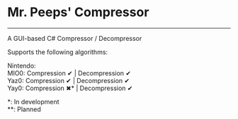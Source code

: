 ﻿# Mr. Peeps' Compressor
____

A GUI-based C# Compressor / Decompressor

Supports the following algorithms:

Nintendo: <br>
MIO0: Compression ✔   | Decompression ✔ <br>
Yaz0: Compression ✔  | Decompression ✔ <br>
Yay0: Compression ✖\* | Decompression ✔ <br>

\*: In development <br>
\*\*: Planned

